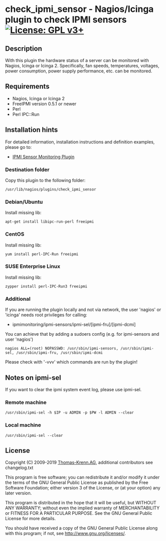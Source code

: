 # check_ipmi_sensor - Nagios/Icinga plugin to check IPMI sensors [![License: GPL v3+](https://img.shields.io/badge/License-GPL%20v3%2B-blue.svg)](https://www.gnu.org/licenses/gpl-3.0)

## Description
With this plugin the hardware status of a server can be monitored with Nagios, Icinga or Icinga 2. Specifically, fan speeds, temperatures, voltages, power consumption, power supply performance, etc. can be monitored.

## Requirements
* Nagios, Icinga or Icinga 2
* FreeIPMI version 0.5.1 or newer
* Perl
* Perl IPC::Run

## Installation hints
For detailed information, installation instructions and definition examples, please go to:

* [IPMI Sensor Monitoring Plugin](https://www.thomas-krenn.com/en/wiki/IPMI_Sensor_Monitoring_Plugin)

### Destination folder
Copy this plugin to the following folder:

	/usr/lib/nagios/plugins/check_ipmi_sensor

### Debian/Ubuntu
Install missing lib:

	apt-get install libipc-run-perl freeipmi

### CentOS
Install missing lib:

	yum install perl-IPC-Run freeipmi
	
### SUSE Enterprise Linux
Install missing lib:

	zypper install perl-IPC-Run3 freeipmi

### Additional
If you are running the plugin locally and not via network, the user 'nagios' or 'icinga'
needs root privileges for calling:
* ipmimonitoring/ipmi-sensors/ipmi-sel/[ipmi-fru]/[ipmi-dcmi]

You can achieve that by adding a sudoers config (e.g. for ipmi-sensors and user 'nagios')

	nagios ALL=(root) NOPASSWD: /usr/sbin/ipmi-sensors, /usr/sbin/ipmi-sel, /usr/sbin/ipmi-fru, /usr/sbin/ipmi-dcmi

Please check with '-vvv' which commands are run by the plugin!

## Notes on ipmi-sel
If you want to clear the ipmi system event log, please use ipmi-sel.

### Remote machine
	/usr/sbin/ipmi-sel -h $IP -u ADMIN -p $PW -l ADMIN --clear

### Local machine
	/usr/sbin/ipmi-sel --clear

## License
Copyright (C) 2009-2019 [Thomas-Krenn.AG](https://www.thomas-krenn.com/en/index.html),
additional contributors see changelog.txt

This program is free software; you can redistribute it and/or modify it under
the terms of the GNU General Public License as published by the Free Software
Foundation; either version 3 of the License, or (at your option) any later
version.
 
This program is distributed in the hope that it will be useful, but WITHOUT
ANY WARRANTY; without even the implied warranty of MERCHANTABILITY or FITNESS
FOR A PARTICULAR PURPOSE. See the GNU General Public License for more
details.
 
You should have received a copy of the GNU General Public License along with
this program; if not, see <http://www.gnu.org/licenses/>.
